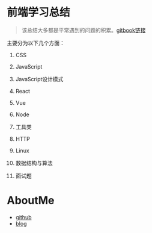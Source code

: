 # 前端学习总结
> 该总结大多都是平常遇到的问题的积累。[gitbook链接](https://wangyaxing.gitbook.io/front-end-summary/)

主要分为以下几个方面：
1. CSS

2. JavaScript

3. JavaScript设计模式

4. React

5. Vue

6. Node

7. 工具类

8. HTTP

9. Linux

10. 数据结构与算法

11. 面试题

# AboutMe

- [github](https://github.com/funnycoderstar)
- [blog](https://wangyaxing.cn/)